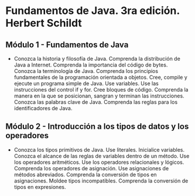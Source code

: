 # Fundamentos de Java. 3ra edición. Herbert Schildt 

## Módulo 1 - Fundamentos de Java
- Conozca la historia y filosofía de Java. Comprenda la distribución de Java a Internet. Comprenda la importancia del código de bytes. Conozca la terminología de Java. Comprenda los principios fundamentales de la programación orientada a objetos. Cree, compile y ejecute un programa simple de Java. Use variables. Use las instrucciones del control if y for. Cree bloques de código. Comprenda la manera en la que se posicionan, sangran y terminan las instrucciones. Conozca las palabras clave de Java. Comprenda las reglas para los identificadores de Java.
## Módulo 2 - Introducción a los tipos de datos y los operadores
- Conozca los tipos primitivos de Java. Use literales. Inicialice variables. Conozca el alcance de las reglas de variables dentro de un método. Use los operadores aritméticos. Use los operadores relacionales y lógicos. Comprenda los operadores de asignación. Use asignaciones de métodos abreviados. Comprenda la conversión de tipos en asignaciones. Moldee tipos incompatibles. Comprenda la conversión de tipos en expresiones.